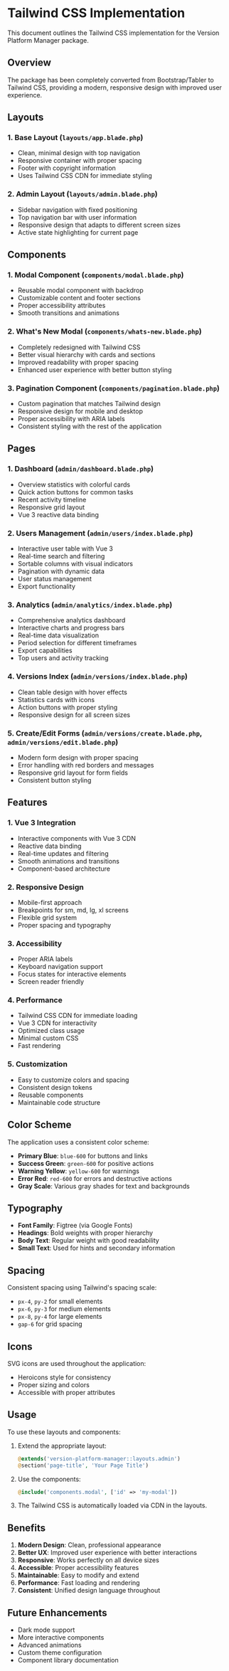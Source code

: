 # Tailwind CSS Implementation

This document outlines the Tailwind CSS implementation for the Version Platform Manager package.

## Overview

The package has been completely converted from Bootstrap/Tabler to Tailwind CSS, providing a modern, responsive design with improved user experience.

## Layouts

### 1. Base Layout (`layouts/app.blade.php`)
- Clean, minimal design with top navigation
- Responsive container with proper spacing
- Footer with copyright information
- Uses Tailwind CSS CDN for immediate styling

### 2. Admin Layout (`layouts/admin.blade.php`)
- Sidebar navigation with fixed positioning
- Top navigation bar with user information
- Responsive design that adapts to different screen sizes
- Active state highlighting for current page

## Components

### 1. Modal Component (`components/modal.blade.php`)
- Reusable modal component with backdrop
- Customizable content and footer sections
- Proper accessibility attributes
- Smooth transitions and animations

### 2. What's New Modal (`components/whats-new.blade.php`)
- Completely redesigned with Tailwind CSS
- Better visual hierarchy with cards and sections
- Improved readability with proper spacing
- Enhanced user experience with better button styling

### 3. Pagination Component (`components/pagination.blade.php`)
- Custom pagination that matches Tailwind design
- Responsive design for mobile and desktop
- Proper accessibility with ARIA labels
- Consistent styling with the rest of the application

## Pages

### 1. Dashboard (`admin/dashboard.blade.php`)
- Overview statistics with colorful cards
- Quick action buttons for common tasks
- Recent activity timeline
- Responsive grid layout
- Vue 3 reactive data binding

### 2. Users Management (`admin/users/index.blade.php`)
- Interactive user table with Vue 3
- Real-time search and filtering
- Sortable columns with visual indicators
- Pagination with dynamic data
- User status management
- Export functionality

### 3. Analytics (`admin/analytics/index.blade.php`)
- Comprehensive analytics dashboard
- Interactive charts and progress bars
- Real-time data visualization
- Period selection for different timeframes
- Export capabilities
- Top users and activity tracking

### 4. Versions Index (`admin/versions/index.blade.php`)
- Clean table design with hover effects
- Statistics cards with icons
- Action buttons with proper styling
- Responsive design for all screen sizes

### 5. Create/Edit Forms (`admin/versions/create.blade.php`, `admin/versions/edit.blade.php`)
- Modern form design with proper spacing
- Error handling with red borders and messages
- Responsive grid layout for form fields
- Consistent button styling

## Features

### 1. Vue 3 Integration
- Interactive components with Vue 3 CDN
- Reactive data binding
- Real-time updates and filtering
- Smooth animations and transitions
- Component-based architecture

### 2. Responsive Design
- Mobile-first approach
- Breakpoints for sm, md, lg, xl screens
- Flexible grid system
- Proper spacing and typography

### 3. Accessibility
- Proper ARIA labels
- Keyboard navigation support
- Focus states for interactive elements
- Screen reader friendly

### 4. Performance
- Tailwind CSS CDN for immediate loading
- Vue 3 CDN for interactivity
- Optimized class usage
- Minimal custom CSS
- Fast rendering

### 5. Customization
- Easy to customize colors and spacing
- Consistent design tokens
- Reusable components
- Maintainable code structure

## Color Scheme

The application uses a consistent color scheme:

- **Primary Blue**: `blue-600` for buttons and links
- **Success Green**: `green-600` for positive actions
- **Warning Yellow**: `yellow-600` for warnings
- **Error Red**: `red-600` for errors and destructive actions
- **Gray Scale**: Various gray shades for text and backgrounds

## Typography

- **Font Family**: Figtree (via Google Fonts)
- **Headings**: Bold weights with proper hierarchy
- **Body Text**: Regular weight with good readability
- **Small Text**: Used for hints and secondary information

## Spacing

Consistent spacing using Tailwind's spacing scale:
- `px-4`, `py-2` for small elements
- `px-6`, `py-3` for medium elements
- `px-8`, `py-4` for large elements
- `gap-6` for grid spacing

## Icons

SVG icons are used throughout the application:
- Heroicons style for consistency
- Proper sizing and colors
- Accessible with proper attributes

## Usage

To use these layouts and components:

1. Extend the appropriate layout:
   ```php
   @extends('version-platform-manager::layouts.admin')
   @section('page-title', 'Your Page Title')
   ```

2. Use the components:
   ```php
   @include('components.modal', ['id' => 'my-modal'])
   ```

3. The Tailwind CSS is automatically loaded via CDN in the layouts.

## Benefits

1. **Modern Design**: Clean, professional appearance
2. **Better UX**: Improved user experience with better interactions
3. **Responsive**: Works perfectly on all device sizes
4. **Accessible**: Proper accessibility features
5. **Maintainable**: Easy to modify and extend
6. **Performance**: Fast loading and rendering
7. **Consistent**: Unified design language throughout

## Future Enhancements

- Dark mode support
- More interactive components
- Advanced animations
- Custom theme configuration
- Component library documentation 